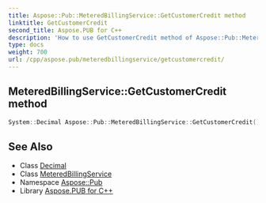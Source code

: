 ```yaml
---
title: Aspose::Pub::MeteredBillingService::GetCustomerCredit method
linktitle: GetCustomerCredit
second_title: Aspose.PUB for C++
description: 'How to use GetCustomerCredit method of Aspose::Pub::MeteredBillingService class in C++.'
type: docs
weight: 700
url: /cpp/aspose.pub/meteredbillingservice/getcustomercredit/
---
```

## MeteredBillingService::GetCustomerCredit method




```cpp
System::Decimal Aspose::Pub::MeteredBillingService::GetCustomerCredit()
```

## See Also

* Class [Decimal](../../../system/decimal/)
* Class [MeteredBillingService](../)
* Namespace [Aspose::Pub](../../)
* Library [Aspose.PUB for C++](../../../)
